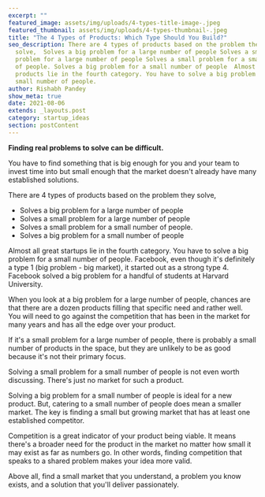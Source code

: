 ```yaml
---
excerpt: ""
featured_image: assets/img/uploads/4-types-title-image-.jpeg
featured_thumbnail: assets/img/uploads/4-types-thumbnail-.jpeg
title: "The 4 Types of Products: Which Type Should You Build?"
seo_description: There are 4 types of products based on the problem they
  solve,  Solves a big problem for a large number of people Solves a small
  problem for a large number of people Solves a small problem for a small number
  of people. Solves a big problem for a small number of people  Almost all great
  products lie in the fourth category. You have to solve a big problem for a
  small number of people.
author: Rishabh Pandey
show_meta: true
date: 2021-08-06
extends: _layouts.post
category: startup_ideas
section: postContent
---
```

**Finding real problems to solve can be difficult.**

You have to find something that is big enough for you and your team to invest time into but small enough that the market doesn't already have many established solutions.

There are 4 types of products based on the problem they solve,

* Solves a big problem for a large number of people
* Solves a small problem for a large number of people
* Solves a small problem for a small number of people.
* Solves a big problem for a small number of people

Almost all great startups lie in the fourth category. You have to solve a big problem for a small number of people. Facebook, even though it's definitely a type 1 (big problem - big market), it started out as a strong type 4. Facebook solved a big problem for a handful of students at Harvard University.

When you look at a big problem for a large number of people, chances are that there are a dozen products filling that specific need and rather well. You will need to go against the competition that has been in the market for many years and has all the edge over your product.

If it's a small problem for a large number of people, there is probably a small number of products in the space, but they are unlikely to be as good because it's not their primary focus.

Solving a small problem for a small number of people is not even worth discussing. There's just no market for such a product.

Solving a big problem for a small number of people is ideal for a new product. But, catering to a small number of people does mean a smaller market. The key is finding a small but growing market that has at least one established competitor.

Competition is a great indicator of your product being viable. It means there's a broader need for the product in the market no matter how small it may exist as far as numbers go. In other words, finding competition that speaks to a shared problem makes your idea more valid.



Above all, find a small market that you understand, a problem you know exists, and a solution that you'll deliver passionately.